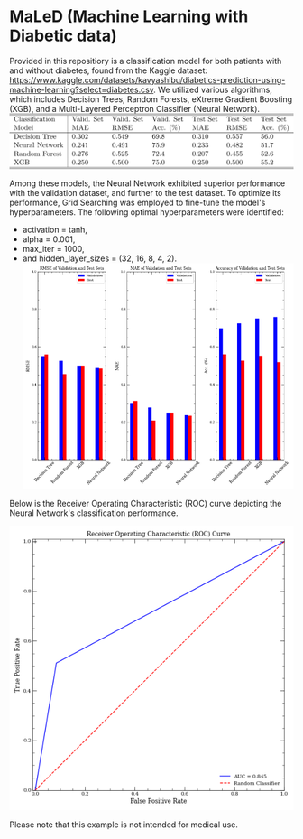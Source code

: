# MaLeD (Machine Learning with Diabetic data)

Provided in this repositiory is a classification model for both patients with and without diabetes, found from the Kaggle dataset: https://www.kaggle.com/datasets/kavyashibu/diabetics-prediction-using-machine-learning?select=diabetes.csv.  We utilized various algorithms, which includes Decision Trees, Random Forests, eXtreme Gradient Boosting (XGB), and a Multi-Layered Perceptron Classifier (Neural Network). 
![](diabetic_data/images/table_diabetic.pdf.png)

Among these models, the Neural Network exhibited superior performance with the validation dataset, and further to the test dataset. To optimize its performance, Grid Searching was employed to fine-tune the model's hyperparameters. The following optimal hyperparameters were identified:
* activation = tanh,
* alpha = 0.001,
* max_iter = 1000,
* and hidden_layer_sizes = (32, 16, 8, 4, 2).
![](diabetic_data/images/model_metrics.png)

Below is the Receiver Operating Characteristic (ROC) curve depicting the Neural Network's classification performance. 

![](diabetic_data/images/roc_plot.png)

Please note that this example is not intended for medical use.
